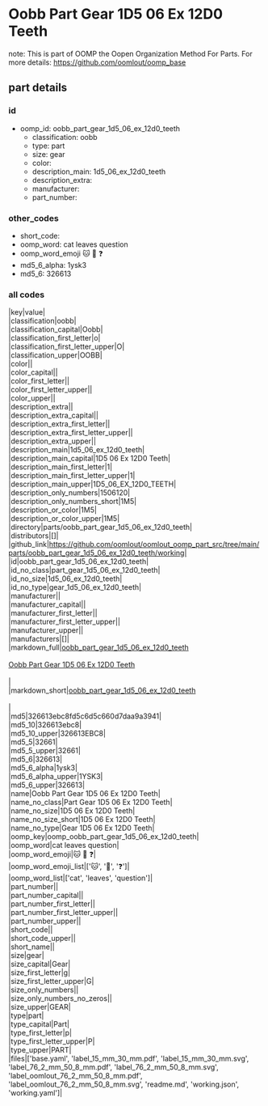 # Oobb Part Gear 1D5 06 Ex 12D0 Teeth  

note: This is part of OOMP the Oopen Organization Method For Parts. For more details: https://github.com/oomlout/oomp_base

##  part details





### id
* oomp_id: oobb_part_gear_1d5_06_ex_12d0_teeth
  * classification: oobb
  * type: part
  * size: gear
  * color: 
  * description_main: 1d5_06_ex_12d0_teeth
  * description_extra: 
  * manufacturer: 
  * part_number: 

### other_codes
* short_code: 
* oomp_word: cat leaves question
* oomp_word_emoji :cat: :leaves: :question:
* md5_6_alpha: 1ysk3
* md5_6: 326613

### all codes 
|key|value|  
|classification|oobb|  
|classification_capital|Oobb|  
|classification_first_letter|o|  
|classification_first_letter_upper|O|  
|classification_upper|OOBB|  
|color||  
|color_capital||  
|color_first_letter||  
|color_first_letter_upper||  
|color_upper||  
|description_extra||  
|description_extra_capital||  
|description_extra_first_letter||  
|description_extra_first_letter_upper||  
|description_extra_upper||  
|description_main|1d5_06_ex_12d0_teeth|  
|description_main_capital|1D5 06 Ex 12D0 Teeth|  
|description_main_first_letter|1|  
|description_main_first_letter_upper|1|  
|description_main_upper|1D5_06_EX_12D0_TEETH|  
|description_only_numbers|1506120|  
|description_only_numbers_short|1M5|  
|description_or_color|1M5|  
|description_or_color_upper|1M5|  
|directory|parts/oobb_part_gear_1d5_06_ex_12d0_teeth|  
|distributors|[]|  
|github_link|https://github.com/oomlout/oomlout_oomp_part_src/tree/main/parts/oobb_part_gear_1d5_06_ex_12d0_teeth/working|  
|id|oobb_part_gear_1d5_06_ex_12d0_teeth|  
|id_no_class|part_gear_1d5_06_ex_12d0_teeth|  
|id_no_size|1d5_06_ex_12d0_teeth|  
|id_no_type|gear_1d5_06_ex_12d0_teeth|  
|manufacturer||  
|manufacturer_capital||  
|manufacturer_first_letter||  
|manufacturer_first_letter_upper||  
|manufacturer_upper||  
|manufacturers|[]|  
|markdown_full|[oobb_part_gear_1d5_06_ex_12d0_teeth](https://github.com/oomlout/oomlout_oomp_part_src/tree/main/parts/oobb_part_gear_1d5_06_ex_12d0_teeth/working)<br>[](https://github.com/oomlout/oomlout_oomp_part_src/tree/main/parts/oobb_part_gear_1d5_06_ex_12d0_teeth/working)<br>[Oobb Part Gear 1D5 06 Ex 12D0 Teeth](https://github.com/oomlout/oomlout_oomp_part_src/tree/main/parts/oobb_part_gear_1d5_06_ex_12d0_teeth/working)<br><br>|  
|markdown_short|[oobb_part_gear_1d5_06_ex_12d0_teeth](https://github.com/oomlout/oomlout_oomp_part_src/tree/main/parts/oobb_part_gear_1d5_06_ex_12d0_teeth/working)<br><br>|  
|md5|326613ebc8fd5c6d5c660d7daa9a3941|  
|md5_10|326613ebc8|  
|md5_10_upper|326613EBC8|  
|md5_5|32661|  
|md5_5_upper|32661|  
|md5_6|326613|  
|md5_6_alpha|1ysk3|  
|md5_6_alpha_upper|1YSK3|  
|md5_6_upper|326613|  
|name|Oobb Part Gear 1D5 06 Ex 12D0 Teeth|  
|name_no_class|Part Gear 1D5 06 Ex 12D0 Teeth|  
|name_no_size|1D5 06 Ex 12D0 Teeth|  
|name_no_size_short|1D5 06 Ex 12D0 Teeth|  
|name_no_type|Gear 1D5 06 Ex 12D0 Teeth|  
|oomp_key|oomp_oobb_part_gear_1d5_06_ex_12d0_teeth|  
|oomp_word|cat leaves question|  
|oomp_word_emoji|:cat: :leaves: :question:|  
|oomp_word_emoji_list|[':cat:', ':leaves:', ':question:']|  
|oomp_word_list|['cat', 'leaves', 'question']|  
|part_number||  
|part_number_capital||  
|part_number_first_letter||  
|part_number_first_letter_upper||  
|part_number_upper||  
|short_code||  
|short_code_upper||  
|short_name||  
|size|gear|  
|size_capital|Gear|  
|size_first_letter|g|  
|size_first_letter_upper|G|  
|size_only_numbers||  
|size_only_numbers_no_zeros||  
|size_upper|GEAR|  
|type|part|  
|type_capital|Part|  
|type_first_letter|p|  
|type_first_letter_upper|P|  
|type_upper|PART|  
|files|['base.yaml', 'label_15_mm_30_mm.pdf', 'label_15_mm_30_mm.svg', 'label_76_2_mm_50_8_mm.pdf', 'label_76_2_mm_50_8_mm.svg', 'label_oomlout_76_2_mm_50_8_mm.pdf', 'label_oomlout_76_2_mm_50_8_mm.svg', 'readme.md', 'working.json', 'working.yaml']|  
